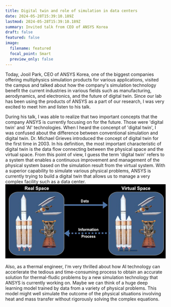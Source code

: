 ```yaml
---
title: Digital twin and role of simulation in data centers
date: 2024-05-28T15:39:10.189Z
lastmod: 2024-05-28T15:39:10.189Z
summary: Invited talk from CEO of ANSYS Korea
draft: false
featured: false
image:
  filename: featured
  focal_point: Smart
  preview_only: false
---
```

Today, Jooil Park, CEO of ANSYS Korea, one of the biggest companies offering multiphysics simulation products for various applications, visited the campus and talked about how the company's simulation technology benefit the current industries in various fields such as manufacturing, aerodynamics, and electronics, and the future of digital twin. Since our lab has been using the products of ANSYS as a part of our research, I was very excited to meet him and listen to his talk.

During his talk, I was able to realize that two important concepts that the company ANSYS is currently focusing on for the future. Those were 'digital twin' and 'AI' technologies. When I heard the concenpt of 'digital twin', I was confused about the difference between conventional simulation and digital twin. Dr. Michael Grieves introduced the concept of digital twin for the first time in 2003. In his definition, the most important characteristic of digital twin is the data flow connecting between the physical space and the virtual space. From this point of view, I guess the term 'digital twin' refers to a system that enables a continuous improvement and management of the physical system based on the simulation result from the virtual system. With a superior capability to simulate various physical problems, ANSYS is currently trying to build a digital twin that allows us to manage a very complex facility such as a data center.
![image](Digital_twin.png)

Also, as a thermal engineer, I'm very thrilled about how AI technology can accerlerate the tedious and time-consuming process to obtain an accurate solution for thermal-fludic problems by a new simulation technology that ANSYS is currently working on. Maybe we can think of a huge deep learning model trained by data from a variety of physical problems. This model might well simulate the outcome of the physical situations involving heat and mass transfer without rigorously solving the complex equations. 

